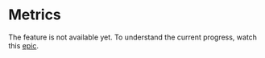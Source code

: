 # Metrics

The feature is not available yet. To understand the current progress, watch this [epic](https://github.com/kyma-project/kyma/issues/13079).
